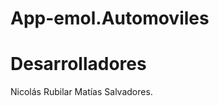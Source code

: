 App-emol.Automoviles
====================

Desarrolladores
====================
Nicolás Rubilar
Matías Salvadores.
